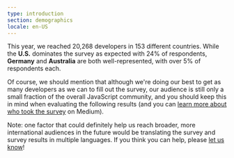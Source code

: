 ```yaml
---
type: introduction
section: demographics
locale: en-US
---
```


This year, we reached 20,268 developers in 153 different countries. While the **U.S.** dominates the survey as expected with 24% of respondents, **Germany** and **Australia** are both well-represented, with over 5% of respondents each. 

Of course, we should mention that although we're doing our best to get as many developers as we can to fill out the survey, our audience is still only a small fraction of the overall JavaScript community, and you should keep this in mind when evaluating the following results (and you can [learn more about who took the survey](https://medium.freecodecamp.org/who-took-the-state-of-javascript-2018-survey-8b51bca63a0) on Medium).  

Note: one factor that could definitely help us reach broader, more international audiences in the future would be translating the survey and survey results in multiple languages. If you think you can help, please [let us know](https://medium.com/@sachagreif/help-us-translate-the-state-of-javascript-2018-survey-results-1488efa525c1)!